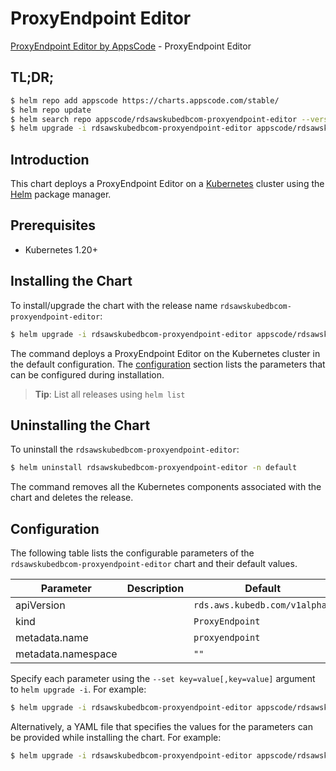 # ProxyEndpoint Editor

[ProxyEndpoint Editor by AppsCode](https://appscode.com) - ProxyEndpoint Editor

## TL;DR;

```bash
$ helm repo add appscode https://charts.appscode.com/stable/
$ helm repo update
$ helm search repo appscode/rdsawskubedbcom-proxyendpoint-editor --version=v0.21.0
$ helm upgrade -i rdsawskubedbcom-proxyendpoint-editor appscode/rdsawskubedbcom-proxyendpoint-editor -n default --create-namespace --version=v0.21.0
```

## Introduction

This chart deploys a ProxyEndpoint Editor on a [Kubernetes](http://kubernetes.io) cluster using the [Helm](https://helm.sh) package manager.

## Prerequisites

- Kubernetes 1.20+

## Installing the Chart

To install/upgrade the chart with the release name `rdsawskubedbcom-proxyendpoint-editor`:

```bash
$ helm upgrade -i rdsawskubedbcom-proxyendpoint-editor appscode/rdsawskubedbcom-proxyendpoint-editor -n default --create-namespace --version=v0.21.0
```

The command deploys a ProxyEndpoint Editor on the Kubernetes cluster in the default configuration. The [configuration](#configuration) section lists the parameters that can be configured during installation.

> **Tip**: List all releases using `helm list`

## Uninstalling the Chart

To uninstall the `rdsawskubedbcom-proxyendpoint-editor`:

```bash
$ helm uninstall rdsawskubedbcom-proxyendpoint-editor -n default
```

The command removes all the Kubernetes components associated with the chart and deletes the release.

## Configuration

The following table lists the configurable parameters of the `rdsawskubedbcom-proxyendpoint-editor` chart and their default values.

|     Parameter      | Description |                 Default                  |
|--------------------|-------------|------------------------------------------|
| apiVersion         |             | <code>rds.aws.kubedb.com/v1alpha1</code> |
| kind               |             | <code>ProxyEndpoint</code>               |
| metadata.name      |             | <code>proxyendpoint</code>               |
| metadata.namespace |             | <code>""</code>                          |


Specify each parameter using the `--set key=value[,key=value]` argument to `helm upgrade -i`. For example:

```bash
$ helm upgrade -i rdsawskubedbcom-proxyendpoint-editor appscode/rdsawskubedbcom-proxyendpoint-editor -n default --create-namespace --version=v0.21.0 --set apiVersion=rds.aws.kubedb.com/v1alpha1
```

Alternatively, a YAML file that specifies the values for the parameters can be provided while
installing the chart. For example:

```bash
$ helm upgrade -i rdsawskubedbcom-proxyendpoint-editor appscode/rdsawskubedbcom-proxyendpoint-editor -n default --create-namespace --version=v0.21.0 --values values.yaml
```
